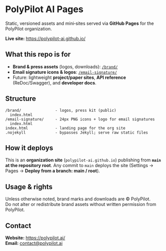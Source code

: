 # PolyPilot AI Pages

Static, versioned assets and mini‑sites served via **GitHub Pages** for the PolyPilot organization.

**Live site:** https://polypilot-ai.github.io/

## What this repo is for
- **Brand & press assets** (logos, downloads): [`/brand/`](brand/)
- **Email signature icons & logos**: [`/email-signature/`](email-signature/)
- Future: lightweight **project/paper sites**, **API reference** (ReDoc/Swagger), and **developer docs**.

## Structure
```
/brand/               - logos, press kit (public)
  index.html
/email-signature/     - 24px PNG icons + logo for email signatures
  index.html
index.html            - landing page for the org site
.nojekyll             - bypasses Jekyll; serve raw static files
```

## How it deploys
This is an **organization site** (`polypilot-ai.github.io`) publishing from **`main` at the repository root**.
Any commit to `main` deploys the site (Settings → Pages → **Deploy from a branch: main / root**).

## Usage & rights
Unless otherwise noted, brand marks and downloads are © PolyPilot.  
Do not alter or redistribute brand assets without written permission from PolyPilot.

## Contact
**Website:** https://polypilot.ai/  
**Email:** contact@polypilot.ai
